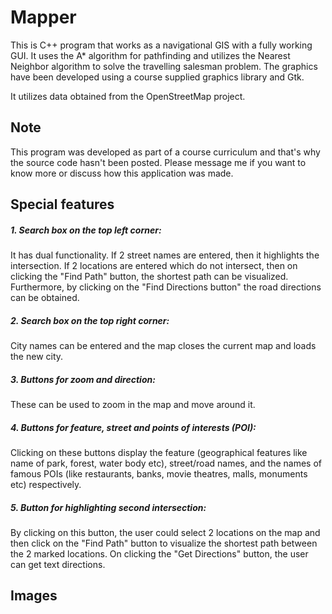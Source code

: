 # Mapper

This is C++ program that works as a navigational GIS with a fully working GUI. It uses the A* algorithm for pathfinding and utilizes the Nearest Neighbor algorithm to solve the travelling salesman problem. The graphics have been developed using a course supplied graphics library and Gtk.

It utilizes data obtained from the OpenStreetMap project. 

## Note

This program was developed as part of a course curriculum and that's why the source code hasn't been posted. Please message me if you want to know more or discuss how this application was made. 

## Special features

##### 1. Search box on the top left corner: 
It has dual functionality. If 2 street names are entered, then it highlights the intersection. If 2 locations are entered which do not intersect, then on clicking the "Find Path" button, the shortest path can be visualized. Furthermore, by clicking on the "Find Directions button" the road directions can be obtained. 

##### 2. Search box on the top right corner:
City names can be entered and the map closes the current map and loads the new city. 

##### 3. Buttons for zoom and direction:
These can be used to zoom in the map and move around it. 

##### 4. Buttons for feature, street and points of interests (POI):
Clicking on these buttons display the feature (geographical features like name of park, forest, water body etc), street/road names, and the names of famous POIs (like restaurants, banks, movie theatres, malls, monuments etc) respectively. 

##### 5. Button for highlighting second intersection:
By clicking on this button, the user could select 2 locations on the map and then click on the "Find Path" button to visualize the shortest path between the 2 marked locations. On clicking the "Get Directions" button, the user can get text directions. 

## Images


